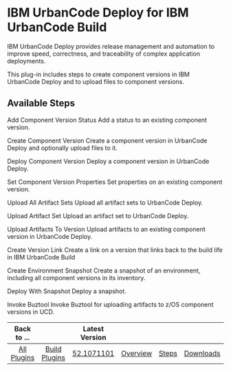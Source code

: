 
IBM UrbanCode Deploy for IBM UrbanCode Build
============================================


IBM UrbanCode Deploy provides release management and automation to improve speed, correctness, and traceability of 
complex application deployments.


This plug-in includes steps to create component versions in IBM UrbanCode Deploy and 
to upload files to component versions.



Available Steps
---------------


Add Component Version Status Add a status to
 an existing component version.


Create Component Version Create a component version in UrbanCode Deploy and optionally
 upload files to it.


Deploy Component Version Deploy a component version in UrbanCode Deploy.


Set Component Version 
Properties Set properties on an existing component version.


Upload All Artifact Sets Upload all artifact sets to 
UrbanCode Deploy.


Upload Artifact Set Upload an artifact set to UrbanCode Deploy.


Upload Artifacts To Version Upload
 artifacts to an existing component version in UrbanCode Deploy.


Create Version Link Create a link on a version that 
links back to the build life in IBM UrbanCode Build


Create Environment Snapshot Create a snapshot of an environment, 
including all component versions in its inventory.


Deploy With Snapshot Deploy a snapshot.


Invoke Buztool Invoke 
Buztool for uploading artifacts to z/OS component versions in UCD.





|Back to ...||Latest Version||||
| :---: | :---: | :---: | :---: | :---: | :---: |
|[All Plugins](../../index.md)|[Build Plugins](../README.md)|[52.1071101](https://raw.githubusercontent.com/UrbanCode/IBM-UCB-PLUGINS/main/files/ibmucd/ibm-ucd-52.1071101.zip)|[Overview](overview.md)|[Steps](steps.md)|[Downloads](downloads.md)|
